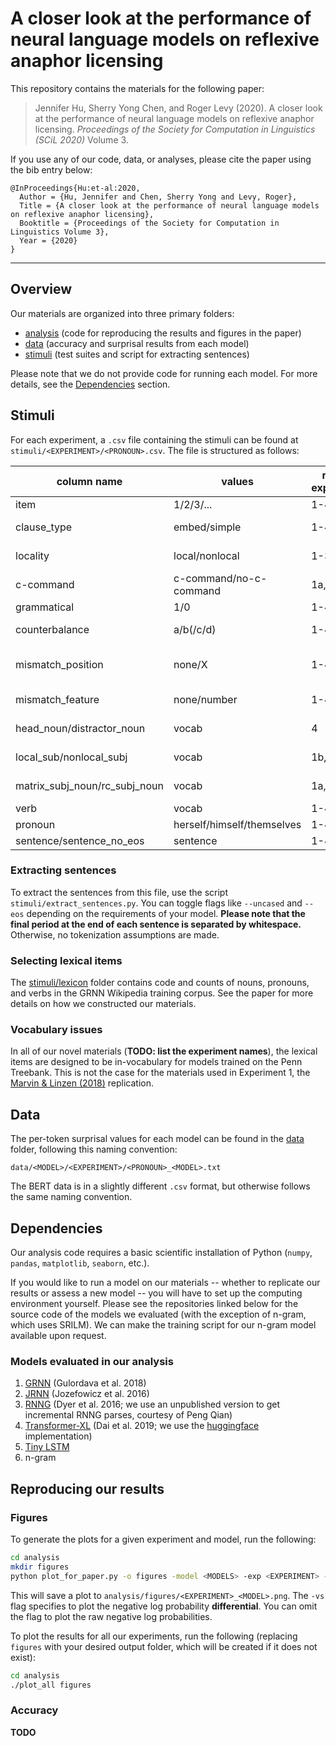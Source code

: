# A closer look at the performance of neural language models on reflexive anaphor licensing

This repository contains the materials for the following paper:

> Jennifer Hu, Sherry Yong Chen, and Roger Levy (2020). 
A closer look at the performance of neural language models on reflexive anaphor licensing. 
*Proceedings of the Society for Computation in Linguistics (SCiL 2020)* Volume 3.

If you use any of our code, data, or analyses, please cite the paper using the bib entry below:
```
@InProceedings{Hu:et-al:2020,
  Author = {Hu, Jennifer and Chen, Sherry Yong and Levy, Roger},
  Title = {A closer look at the performance of neural language models on reflexive anaphor licensing},
  Booktitle = {Proceedings of the Society for Computation in Linguistics Volume 3},
  Year = {2020}
}
```

---

## Overview

Our materials are organized into three primary folders:
* [analysis](analysis) (code for reproducing the results and figures in the paper)
* [data](data) (accuracy and surprisal results from each model)
* [stimuli](stimuli) (test suites and script for extracting sentences)

Please note that we do not provide code for running each model. For more details, see the [Dependencies](#dependencies) section.

## Stimuli

For each experiment, a `.csv` file containing the stimuli can be found at 
`stimuli/<EXPERIMENT>/<PRONOUN>.csv`. The file is structured as follows:

| column name | values | related experiment | purpose |
| ------------- | ------------- | ------------- | ------------- |
| item | 1/2/3/... | 1-4 | indicates the item number in that experiemnt |
| clause_type  | embed/simple | 1-4 | indicates whether there's an embedded clause (for sentential complement & relative clause constructions) or just one single clause (for prepositional phrases)  |
| locality | local/nonlocal | 1-3 | indicates whether the intended antecedent NP is in the same clause (local) or the matrix clause (non-local) |
| c-command | c-command/no-c-command | 1a,2,4 | indicates whether the intended antecedent NP is in a c-commanding relation with the reflexive or not |
| grammatical | 1/0 | 1-4 | indicates whether the item is grammatical (1) vs ungrammatical (0) |
| counterbalance | a/b(/c/d) | 1-4 | indicates the counterbalancing of the vocabulary used, to ensure that every vocab item appears the same amount of time |
| mismatch_position | none/X | 1-4 | where X is {"head_noun","distractor_noun","local_sub","nonlocal_subj","matrix_subj_noun","rc_subj_noun"}, indicates which NP involves mismatching features (if applicable) |
| mismatch_feature | none/number | 1-4 | indicates what feature is mismatched, or there's no mismatch (in the case of grammatical sentences) |
| head_noun/distractor_noun | vocab | 4 | indicates whether the antecedent NP is the head noun (licensing position) or a distracting noun inside the prepositional phrase (non-licensing position)  |
| local_sub/nonlocal_subj | vocab | 1b,3 | indicates whether the antecedent NP is the subject of the local clause (licensing position) or the subject of the superoridnate/matrix clause (non-licensing position) |
| matrix_subj_noun/rc_subj_noun | vocab | 1a,2 | indicates whether the antecedent NP is the subject of the matrix clause (licensing position) or a noun inside the relative clause (non-licensing position)   |
| verb | vocab | 1-4 | indicates the verb used for that item   |
| pronoun | herself/himself/themselves | 1-4 | indicates which reflexive pronoun is being investigated |
| sentence/sentence_no_eos | sentence | 1-4 | compiles the whole sentence for that item |


### Extracting sentences
To extract the sentences from this file, use the script
`stimuli/extract_sentences.py`. You can toggle flags like `--uncased` and `--eos`
depending on the requirements of your model. **Please note that the final period
at the end of each sentence is separated by whitespace.** Otherwise, no 
tokenization assumptions are made.

### Selecting lexical items
The [stimuli/lexicon](stimuli/lexicon) folder contains code and
counts of nouns, pronouns, and verbs in the GRNN Wikipedia
training corpus. See the paper for more details on how we
constructed our materials.

### Vocabulary issues
In all of our novel materials (**TODO: list the experiment names**), the
lexical items are designed to be in-vocabulary for models trained on the
Penn Treebank. This is not the case for the materials used in Experiment 1, the 
[Marvin & Linzen (2018)](https://arxiv.org/abs/1808.09031) replication.

## Data
The per-token surprisal values for each model can be found in the [data](data)
folder, following this naming convention:
```
data/<MODEL>/<EXPERIMENT>/<PRONOUN>_<MODEL>.txt
```
The BERT data is in a slightly different `.csv` format, but otherwise
follows the same naming convention.

## Dependencies
Our analysis code requires a basic scientific installation of Python
(`numpy`, `pandas`, `matplotlib`, `seaborn`, etc.). 

If you would like to run a model on our materials -- 
whether to replicate our results or assess a new model -- 
you will have to set up the computing environment yourself. 
Please see the repositories linked below for the source code
of the models we evaluated (with the exception of n-gram, which uses SRILM).
We can make the training script for our n-gram model available upon request.

### Models evaluated in our analysis
1. [GRNN](https://github.com/facebookresearch/colorlessgreenRNNs) (Gulordava et al. 2018)
2. [JRNN](https://github.com/tensorflow/models/tree/master/research/lm_1b) (Jozefowicz et al. 2016)
3. [RNNG](https://github.com/clab/rnng) (Dyer et al. 2016; we use an unpublished version to get incremental RNNG parses, courtesy of Peng Qian)
4. [Transformer-XL](https://github.com/kimiyoung/transformer-xl) (Dai et al. 2019; we use the [huggingface](https://github.com/huggingface/transformers) implementation)
5. [Tiny LSTM](https://github.com/pytorch/examples/tree/master/word_language_model)
6. n-gram

## Reproducing our results

### Figures
To generate the plots for a given experiment and model, run the following:

```bash
cd analysis
mkdir figures
python plot_for_paper.py -o figures -model <MODELS> -exp <EXPERIMENT> -vs
```
This will save a plot to `analysis/figures/<EXPERIMENT>_<MODEL>.png`.
The `-vs` flag specifies to plot the negative log probability **differential**.
You can omit the flag to plot the raw negative log probabilities.

To plot the results for all our experiments, run the following
(replacing `figures` with your desired output folder, which will be created
if it does not exist):

```bash
cd analysis
./plot_all figures
```

### Accuracy

**TODO**
